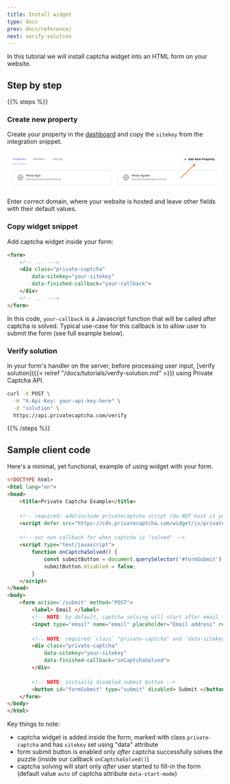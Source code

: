```yaml
---
title: Install widget
type: docs
prev: docs/reference/
next: verify-solution
---
```


In this tutorial we will install captcha widget into an HTML form on your website.

## Step by step

{{% steps %}}

### Create new property

Create your property in the [dashboard](https://portal.privatecaptcha.com/) and copy the `sitekey` from the integration snippet.

![Create new property](/images/tutorials/create-property.png)

Enter correct domain, where your website is hosted and leave other fields with their default values.

### Copy widget snippet

Add captcha widget inside your form:
```html {filename="index.html"}
<form>
    <!-- ... --->
    <div class="private-captcha"
        data-sitekey="your-sitekey"
        data-finished-callback="your-callback">
    </div>
    <!-- ... --->
</form>
```

In this code, `your-callback` is a Javascript function that will be called after captcha is solved. Typical use-case for this callback is to allow user to submit the form (see full example below).

### Verify solution

In your form's handler on the server, before processing user input, [verify solution]({{< relref "/docs/tutorials/verify-solution.md" >}}) using Private Captcha API.

```bash
curl -X POST \
  -H "X-Api-Key: your-api-key-here" \
  -d "solution" \
  https://api.privatecaptcha.com/verify
```

{{% /steps %}}


## Sample client code

Here's a minimal, yet functional, example of using widget with your form.

```html {filename="index.html"}
<!DOCTYPE html>
<html lang="en">
<head>
    <title>Private Captcha Example</title>

    <!-- required: add/include privatecaptcha script (do NOT host it yourself) -->
    <script defer src="https://cdn.privatecaptcha.com/widget/js/privatecaptcha.js"></script>

    <!-- our own callback for when captcha is "solved" -->
    <script type="text/javascript">
        function onCaptchaSolved() {
            const submitButton = document.querySelector('#formSubmit');
            submitButton.disabled = false;
        }
    </script>
</head>
<body>
    <form action='/submit' method="POST">
        <label> Email </label>
        <!-- NOTE: by default, captcha solving will start after email field receives focus -->
        <input type="email" name="email" placeholder="Email address" required />

        <!-- NOTE: required `class` "private-captcha" and `data-sitekey` attributes set -->
        <div class="private-captcha"
            data-sitekey="your-sitekey" 
            data-finished-callback="onCaptchaSolved">
        </div>

        <!-- NOTE: initially disabled submit button -->
        <button id="formSubmit" type="submit" disabled> Submit </button>
    </form>
</body>
</html>
```

Key things to note:
- captcha widget is added inside the form, marked with class `private-captcha` and has `sitekey` set using "data" attribute
- form submit button is enabled only _after_ captcha successfully solves the puzzle (inside our callback `onCaptchaSolved()`)
- captcha solving will start only _after_ user started to fill-in the form (default value `auto` of captcha attribute `data-start-mode`)
